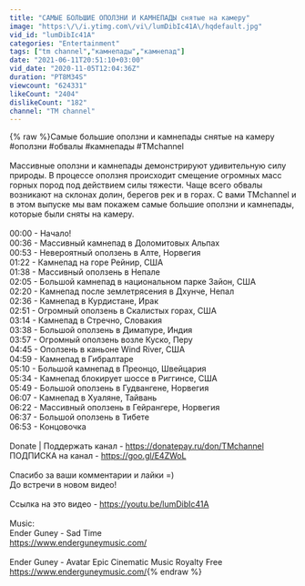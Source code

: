 ```yaml
---
title: "САМЫЕ БОЛЬШИЕ ОПОЛЗНИ И КАМНЕПАДЫ снятые на камеру"
image: "https:\/\/i.ytimg.com\/vi\/lumDibIc41A\/hqdefault.jpg"
vid_id: "lumDibIc41A"
categories: "Entertainment"
tags: ["tm channel","камнепады","камнепад"]
date: "2021-06-11T20:51:10+03:00"
vid_date: "2020-11-05T12:04:36Z"
duration: "PT8M34S"
viewcount: "624331"
likeCount: "2404"
dislikeCount: "182"
channel: "TM channel"
---
```

{% raw %}Самые большие оползни и камнепады снятые на камеру<br />#оползни #обвалы #камнепады #TMchannel<br /><br />Массивные оползни и камнепады демонстрируют удивительную силу природы. В процессе оползня происходит смещение огромных масс горных пород под действием силы тяжести. Чаще всего обвалы возникают на склонах долин, берегов рек и в горах.  С вами TMchannel и в этом выпуске мы вам покажем самые большие оползни и камнепады, которые были сняты на камеру.<br /><br />00:00 - Начало!<br />00:36 - Массивный камнепад в Доломитовых Альпах<br />00:53 - Невероятный оползень в Алте, Норвегия<br />01:22 - Камнепад на горе Рейнир, США<br />01:38 - Массивный оползень в Непале<br />02:05 - Большой камнепад в национальном парке Зайон, США<br />02:20 - Камнепад после землетрясения в Дхунче, Непал<br />02:36 - Камнепад в Курдистане, Ирак<br />02:51 - Огромный оползень в Скалистых горах, США<br />03:14 - Камнепад в Стречно, Словакия<br />03:38 - Большой оползень в Димапуре, Индия<br />03:57 - Огромный оползень возле Куско, Перу<br />04:45 - Оползень в каньоне Wind River, США<br />04:59 - Камнепад в Гибралтаре<br />05:10 - Большой камнепад в Преонцо, Швейцария<br />05:34 - Камнепад блокирует шоссе в Риггинсе, США<br />05:49 - Большой оползень в Гудвангене, Норвегия<br />06:07 - Камнепад в Хуаляне, Тайвань<br />06:22 - Массивный оползень в Гейрангере, Норвегия<br />06:37 - Большой оползень в Тибете<br />06:53 - Концовочка<br /><br />Donate | Поддержать канал - <a rel="nofollow" target="blank" href="https://donatepay.ru/don/TMchannel">https://donatepay.ru/don/TMchannel</a><br />ПОДПИСКА на канал - <a rel="nofollow" target="blank" href="https://goo.gl/E4ZWoL">https://goo.gl/E4ZWoL</a> <br /><br />Спасибо за ваши комментарии и лайки =)<br />До встречи в новом видео! <br /><br />Ссылка на это видео - <a rel="nofollow" target="blank" href="https://youtu.be/lumDibIc41A">https://youtu.be/lumDibIc41A</a><br /><br />Music:<br />Ender Guney - Sad Time<br /><a rel="nofollow" target="blank" href="https://www.enderguneymusic.com/">https://www.enderguneymusic.com/</a><br /><br />Ender Guney - Avatar Epic Cinematic Music Royalty Free<br /><a rel="nofollow" target="blank" href="https://www.enderguneymusic.com/">https://www.enderguneymusic.com/</a>{% endraw %}
